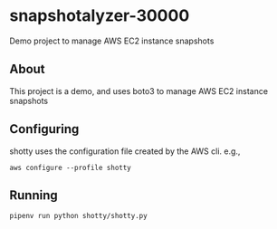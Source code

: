 # snapshotalyzer-30000
Demo project to manage AWS EC2 instance snapshots

## About

This project is a demo, and uses boto3 to manage AWS EC2 instance snapshots

## Configuring

shotty uses the configuration file created by the AWS cli. e.g.,

`aws configure --profile shotty`

## Running 

`pipenv run python shotty/shotty.py`
